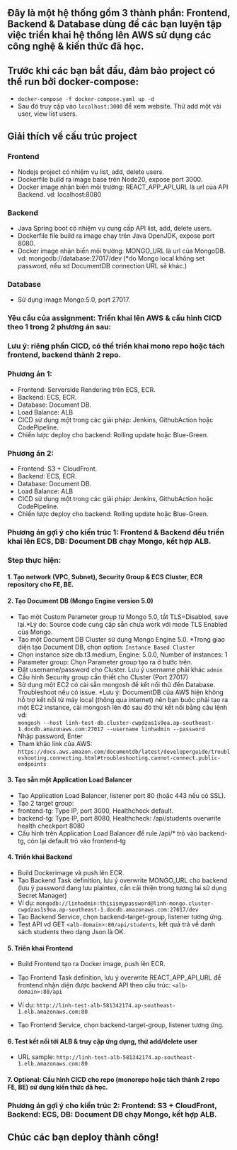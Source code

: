 ## Đây là một hệ thống gồm 3 thành phần: Frontend, Backend & Database dùng để các bạn luyện tập việc triển khai hệ thống lên AWS sử dụng các công nghệ & kiến thức đã học.
## Trước khi các bạn bắt đầu, đảm bảo project có thể run bởi docker-compose:
- `docker-compose -f docker-compose.yaml up -d`
- Sau đó truy cập vào `localhost:3000` để xem website. Thử add một vài user, view list users.

## Giải thích về cấu trúc project
### Frontend
- Nodejs project có nhiệm vụ list, add, delete users.
- Dockerfile build ra image base trên Node20, expose port 3000.
- Docker image nhận biến môi trường: REACT_APP_API_URL là url của API Backend. vd: localhost:8080
### Backend
- Java Spring boot có nhiệm vụ cung cấp API list, add, delete users.
- Dockerfile file build ra image chạy trên Java OpenJDK, expose port 8080.
- Docker image nhận biến môi trường: MONGO_URL là url của MongoDB. vd: mongodb://database:27017/dev (*do Mongo local không set password, nếu sd DocumentDB connection URL sẽ khác.)
### Database
- Sử dụng image Mongo:5.0, port 27017.

### Yêu cầu của assignment: Triển khai lên AWS & cấu hình CICD theo 1 trong 2 phương án sau:
### Lưu ý: riêng phần CICD, có thể triển khai mono repo hoặc tách frontend, backend thành 2 repo.

### Phương án 1:
- Frontend: Serverside Rendering trên ECS, ECR.
- Backend: ECS, ECR.
- Database: Document DB.
- Load Balance: ALB
- CICD sử dụng một trong các giải pháp: Jenkins, GithubAction hoặc CodePipeline.
- Chiến lược deploy cho backend: Rolling update hoặc Blue-Green.
### Phương án 2:
- Frontend: S3 + CloudFront.
- Backend: ECS, ECR.
- Database: Document DB.
- Load Balance: ALB
- CICD sử dụng một trong các giải pháp: Jenkins, GithubAction hoặc CodePipeline.
- Chiến lược deploy cho backend: Rolling update hoặc Blue-Green.



### Phương án gợi ý cho kiến trúc 1: Frontend & Backend đều triển khai lên ECS, DB: Document DB chạy Mongo, kết hợp ALB.

### Step thực hiện:
#### 1. Tạo network (VPC, Subnet), Security Group & ECS Cluster, ECR repository cho FE, BE.
#### 2. Tạo Document DB (Mongo Engine version 5.0)
* Tạo một Custom Parameter group từ Mongo 5.0, tắt TLS=Disabled, save lại.*Lý do: Source code cung cấp sẵn chưa work với mode TLS Enabled của Mongo.
* Tạo một Document DB Cluster sử dụng Mongo Engine 5.0. *Trong giao diện tạo Document DB, chọn option: ```Instance Based Cluster```
* Chọn instance size db.t3.medium, Engine: 5.0.0, Number of instances: 1
* Parameter group: Chọn Parameter group tạo ra ở bước trên.
* Đặt username/password cho Cluster. Lưu ý username phải khác ```admin```
* Cấu hình Security group cần thiết cho Cluster (Port 27017)
* Sử dụng một EC2 có cài sẵn mongosh để kết nối thử đến Database. Troubleshoot nếu có issue.
*Lưu ý: DocumentDB của AWS hiện không hỗ trợ kết nối từ máy local (thông qua internet) nên bạn buộc phải tạo ra một EC2 instance, cài mongosh lên đó sau đó thử kết nối bằng câu lệnh vd:  
`mongosh --host linh-test-db.cluster-cwpdzas1s9oa.ap-southeast-1.docdb.amazonaws.com:27017 --username linhadmin --password`  
Nhập password, Enter
* Tham khảo link của AWS: `https://docs.aws.amazon.com/documentdb/latest/developerguide/troubleshooting.connecting.html#troubleshooting.cannot-connect.public-endpoints`


#### 3. Tạo sẵn một Application Load Balancer
- Tạo Application Load Balancer, listener port 80 (hoặc 443 nếu có SSL).
- Tạo 2 target group: 
- frontend-tg: Type IP, port 3000, Healthcheck default. 
- backend-tg: Type IP, port 8080, Healthcheck: /api/students overwrite health checkport 8080
- Cấu hình trên Application Load Balancer để rule /api/* trỏ vào backend-tg, còn lại default trỏ vào frontend-tg
#### 4. ⁠Triển khai Backend
- Build Dockerimage và push lên ECR. 
- Tạo Backend Task definition, lưu ý overwrite MONGO_URL cho backend (lưu ý password đang lưu plaintex, cần cải thiện trong tương lai sử dụng Secret Manager)
- Ví dụ: ```mongodb://linhadmin:thisismypassword@linh-mongo.cluster-cwpdzas1s9oa.ap-southeast-1.docdb.amazonaws.com:27017/dev```
- Tạo Backend Service, chọn backend-target-group, listener tương ứng.
- Test API vd GET ```<alb-domain>:80/api/students```, kết quả trả về danh sách students theo dạng Json là OK.

#### 5. Triển khai Frontend
- Build Frontend tạo ra Docker image, push lên ECR.

- Tạo Frontend Task definition, lưu ý overwrite REACT_APP_API_URL để frontend nhận diện được backend API theo cấu trúc: ```<alb-domain>:80/api```
- Ví dụ: ```http://linh-test-alb-581342174.ap-southeast-1.elb.amazonaws.com:80```

- Tạo Frontend Service, chọn backend-target-group, listener tương ứng.

#### 6. Test kết nối tới ALB & truy cập ứng dụng, thử add/delete user
- URL sample: ```http://linh-test-alb-581342174.ap-southeast-1.elb.amazonaws.com:80```
#### 7. Optional: Cấu hình CICD cho repo (monorepo hoặc tách thành 2 repo FE, BE) sử dụng kiến thức đã học.


### Phương án gợi ý cho kiến trúc 2: Frontend: S3 + CloudFront, Backend: ECS, DB: Document DB chạy Mongo, kết hợp ALB.
<Creating>

## Chúc các bạn deploy thành công!
